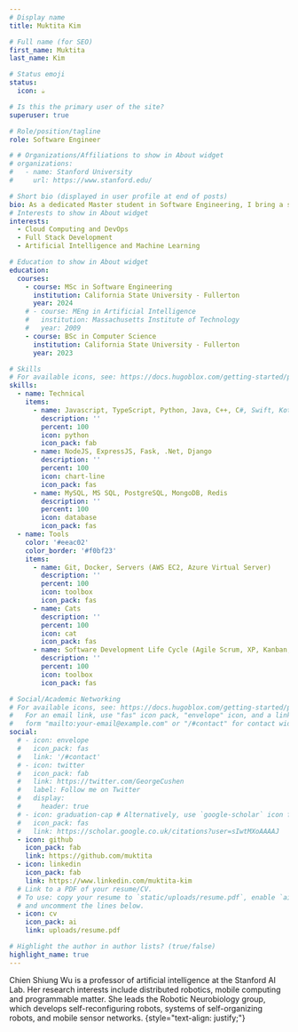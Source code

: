 ```yaml
---
# Display name
title: Muktita Kim

# Full name (for SEO)
first_name: Muktita
last_name: Kim

# Status emoji
status:
  icon: ☕️

# Is this the primary user of the site?
superuser: true

# Role/position/tagline
role: Software Engineer

# # Organizations/Affiliations to show in About widget
# organizations:
#   - name: Stanford University
#     url: https://www.stanford.edu/

# Short bio (displayed in user profile at end of posts)
bio: As a dedicated Master student in Software Engineering, I bring a strong foundation in both front-end and back-end development. My experience includes impactful roles such as a Software Engineer Intern at Sonarverse and an IT Student Assistant at my university. Proficient in a variety of programming languages and tools, including JavaScript, TypeScript, Python, Node.js, and ReactJS, I excel in creating innovative software solutions. My journey reflects a passion for technology, a commitment to continuous learning, and a proven ability to thrive in dynamic, collaborative environments.
# Interests to show in About widget
interests:
  - Cloud Computing and DevOps
  - Full Stack Development
  - Artificial Intelligence and Machine Learning 

# Education to show in About widget
education:
  courses:
    - course: MSc in Software Engineering
      institution: California State University - Fullerton
      year: 2024
    # - course: MEng in Artificial Intelligence
    #   institution: Massachusetts Institute of Technology
    #   year: 2009
    - course: BSc in Computer Science
      institution: California State University - Fullerton
      year: 2023

# Skills
# For available icons, see: https://docs.hugoblox.com/getting-started/page-builder/#icons
skills:
  - name: Technical
    items:
      - name: Javascript, TypeScript, Python, Java, C++, C#, Swift, Kotlin
        description: ''
        percent: 100
        icon: python
        icon_pack: fab
      - name: NodeJS, ExpressJS, Fask, .Net, Django
        description: ''
        percent: 100
        icon: chart-line
        icon_pack: fas
      - name: MySQL, MS SQL, PostgreSQL, MongoDB, Redis
        description: ''
        percent: 100
        icon: database
        icon_pack: fas
  - name: Tools
    color: '#eeac02'
    color_border: '#f0bf23'
    items:
      - name: Git, Docker, Servers (AWS EC2, Azure Virtual Server)
        description: ''
        percent: 100
        icon: toolbox
        icon_pack: fas
      - name: Cats
        description: ''
        percent: 100
        icon: cat
        icon_pack: fas
      - name: Software Development Life Cycle (Agile Scrum, XP, Kanban, Jira)
        description: ''
        percent: 100
        icon: toolbox
        icon_pack: fas

# Social/Academic Networking
# For available icons, see: https://docs.hugoblox.com/getting-started/page-builder/#icons
#   For an email link, use "fas" icon pack, "envelope" icon, and a link in the
#   form "mailto:your-email@example.com" or "/#contact" for contact widget.
social:
  # - icon: envelope
  #   icon_pack: fas
  #   link: '/#contact'
  # - icon: twitter
  #   icon_pack: fab
  #   link: https://twitter.com/GeorgeCushen
  #   label: Follow me on Twitter
  #   display:
  #     header: true
  # - icon: graduation-cap # Alternatively, use `google-scholar` icon from `ai` icon pack
  #   icon_pack: fas
  #   link: https://scholar.google.co.uk/citations?user=sIwtMXoAAAAJ
  - icon: github
    icon_pack: fab
    link: https://github.com/muktita
  - icon: linkedin
    icon_pack: fab
    link: https://www.linkedin.com/muktita-kim
  # Link to a PDF of your resume/CV.
  # To use: copy your resume to `static/uploads/resume.pdf`, enable `ai` icons in `params.yaml`,
  # and uncomment the lines below.
  - icon: cv
    icon_pack: ai
    link: uploads/resume.pdf

# Highlight the author in author lists? (true/false)
highlight_name: true
---
```


Chien Shiung Wu is a professor of artificial intelligence at the Stanford AI Lab. Her research interests include distributed robotics, mobile computing and programmable matter. She leads the Robotic Neurobiology group, which develops self-reconfiguring robots, systems of self-organizing robots, and mobile sensor networks.
{style="text-align: justify;"}
